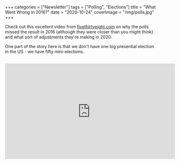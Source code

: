 +++
categories = ["Newsletter"]
tags = ["Polling", "Elections"]
title = "What Went Wrong in 2016?"
date = "2020-10-24"
coverImage = "/img/polls.jpg"
+++

Check out this excellent video from [fivethirtyeight.com](https://fivethirtyeight.com) on why the polls missed the result in 2016 (although they were closer than you might think) and what sort of adjustments they're making in 2020.

<!--more-->

One part of the story here is that we don't have one big presential election in the US - we have fifty mini-elections.

<br>

<iframe width="560" height="315" src="https://www.youtube.com/embed/TambSayfCOE" frameborder="0" allow="accelerometer; autoplay; clipboard-write; encrypted-media; gyroscope; picture-in-picture" allowfullscreen></iframe>
